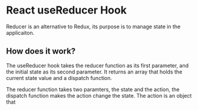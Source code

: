 # React useReducer Hook 

Reducer is an alternative to Redux, its purpose is to manage state in the applicaiton.

## How does it work?
The useReducer hook takes the reducer function as its first parameter, and the initial state as its second parameter. It returns an array that holds the current state value and a dispatch function.

The reducer function takes two paramters, the state and the action, the dispatch function makes the action change the state. The action is an object that 

